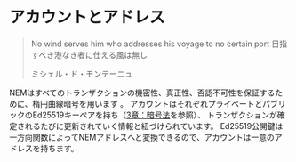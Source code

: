 # アカウントとアドレス

> No wind serves him who addresses his voyage to no certain port
> 目指すべき港なき者に仕える風は無し
>
> ミシェル・ド・モンテーニュ


NEMはすべてのトランザクションの機密性、真正性、否認不可性を保証するために、楕円曲線暗号を用います 。
アカウントはそれぞれプライベートとパブリックのEd25519キーペアを持ち（[3章：暗号法](3_Criptography.md)を参照）、
トランザクションが確定されるたびに更新されていく情報と紐づけられています。
Ed25519公開鍵は一方向関数によってNEMアドレスへと変換できるので、アカウントは一意のアドレスを持ちます。
